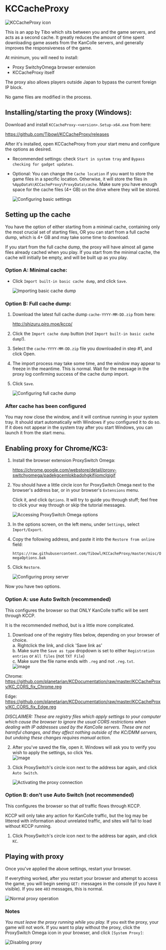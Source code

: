 # KCCacheProxy
   ![KCCacheProxy icon](/KCCacheProxy/200403_asashiofairy_sm.png)
   
This is an app by Tibo which sits between you and the game servers, and acts as a
second cache. It greatly reduces the amount of time spent downloading game assets
from the KanColle servers, and generally improves the responsiveness of the game.

At minimum, you will need to install:

* Proxy SwitchyOmega browser extension
* KCCacheProxy itself

The proxy also allows players outside Japan to bypass the current foreign IP block.

No game files are modified in the process.


## Installing/starting the proxy (Windows):

Download and install `KCCacheProxy-<version>.Setup-x64.exe` from here:

   https://github.com/Tibowl/KCCacheProxy/releases

After it's installed, open KCCacheProxy from your start menu and configure the options as desired.

* Recommended settings: check `Start in system tray` and `Bypass checking for gadget updates`.

* Optional: You can change the `Cache location` if you want to store the game files in a specific location. Otherwise, it will store the files in `%AppData%\KCCacheProxy\ProxyData\cache`. Make sure you have enough space for the cache files (4+ GB) on the drive where they will be stored.

   ![Configuring basic settings](/KCCacheProxy/A10A.png)

## Setting up the cache

You have the option of either starting from a minimal cache, containing only the most crucial set of starting files, OR you can start from a full cache dump, which is 4+ GB and may take some time to download.

If you start from the full cache dump, the proxy will have almost all game files already cached when you play. If you start from the minimal cache, the cache will initially be empty, and will be built up as you play.

### Option A: Minimal cache:

* Click `Import built-in basic cache dump`, and click `Save`.

   ![Importing basic cache dump](/KCCacheProxy/A10B.png)
   
### Option B: Full cache dump:

1) Download the latest full cache dump `cache-YYYY-MM-DD.zip` from here:
   
   http://shizuru.piro.moe/kccp/
   
2) Click the `Import cache dump` button (*not* `Import built-in basic cache dump`!).

3) Select the `cache-YYYY-MM-DD.zip` file you downloaded in step #1, and click Open.

4) The import process may take some time, and the window may appear to freeze in the meantime. This is normal. Wait for the message in the proxy log confirming success of the cache dump import.

5) Click `Save`.

   ![Configuring full cache dump](/KCCacheProxy/A10C.png)

### After cache has been configured

You may now close the window, and it will continue running in your system tray.
It should start automatically with Windows if you configured it to do so.
If it does not appear in the system tray after you start Windows, you can launch it from the start menu.
 
## Enabling proxy for Chrome/KC3:

1) Install the browser extension ProxySwitch Omega:

   https://chrome.google.com/webstore/detail/proxy-switchyomega/padekgcemlokbadohgkifijomclgjgif

2) You should have a little circle icon for ProxySwitch Omega next to the browser's
   address bar, or in your browser's `Extensions` menu.

   Click it, and click `Options`. It will try to guide you through stuff; feel free to click your way through or skip the tutorial messages.

   ![Accessing ProxySwitch Omega options](/KCCacheProxy/B2.png)

3) In the options screen, on the left menu, under `Settings`, select `Import/Export`. 
4) Copy the following address, and paste it into the `Restore from online` field:

   `https://raw.githubusercontent.com/Tibowl/KCCacheProxy/master/misc/OmegaOptions.bak`
   
5) Click `Restore`.

   ![Configuring proxy server](/KCCacheProxy/A11.png)

Now you have two options.

### Option A: use Auto Switch (recommended)

This configures the browser so that ONLY KanColle traffic will be sent through KCCP.

It is the recommended method, but is a little more complicated.

1) Download one of the registry files below, depending on your browser of choice.<br>
   a. Rightclick the link, and click 'Save link as'<br>
   b. Make sure the `Save as type` dropdown is set to either `Registration entries` or `All files` (not `TXT File`)<br>
   c. Make sure the file name ends with `.reg` and not `.reg.txt`.<br>
![image](https://user-images.githubusercontent.com/1724041/203416878-e085f040-59d1-4f94-b109-ed68935a58e8.png)

Chrome: https://github.com/planetarian/KCDocumentation/raw/master/KCCacheProxy/KC_CORS_fix_Chrome.reg

Edge: https://github.com/planetarian/KCDocumentation/raw/master/KCCacheProxy/KC_CORS_fix_Edge.reg

*DISCLAIMER: These are registry files which apply settings to your computer which cause the browser to ignore the usual CORS restrictions when dealing with IP addresses used by the KanColle servers. These are not harmful changes, and they affect nothing outside of the KC/DMM servers, but undoing these changes requires manual action.*


2) After you've saved the file, open it. Windows will ask you to verify you wish to apply the settings, so click Yes.<br>
![image](https://user-images.githubusercontent.com/1724041/203417327-42d66614-87f9-4040-af1c-ceab49d9ddda.png)

3) Click ProxySwitch's circle icon next to the address bar again,
   and click `Auto Switch`.

   ![Activating the proxy connection](/KCCacheProxy/B8.png)
   
### Option B: don't use Auto Switch (not recommended)

This configures the browser so that *all* traffic flows through KCCP.

KCCP will only take any action for KanColle traffic, but the log may be littered with information about unrelated traffic, and sites will fail to load without KCCP running.

1) Click ProxySwitch's circle icon next to the address bar again,
   and click `KC`.




## Playing with proxy

Once you've applied the above settings, restart your browser.

If everything worked, after you restart your browser and attempt to access the game,
you will begin seeing `GET:` messages in the console (if you have it visible).
If you see `403` messages, this is normal.

   ![Normal proxy operation](/KCCacheProxy/C1.png)

### Notes
*You must leave the proxy running while you play.*
If you exit the proxy, your game will not work.
If you want to play without the proxy, click the ProxySwitch Omega icon in your browser,
and click `[System Proxy]`:

   ![Disabling proxy](/KCCacheProxy/C2.png)
